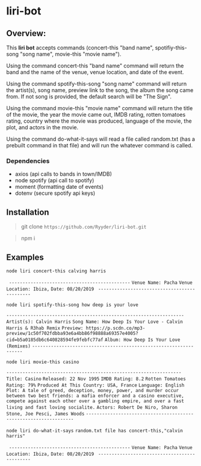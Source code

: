 # liri-bot

## Overview:

This **liri bot** accepts commands (concert-this "band name", spotifiy-this-song "song name", movie-this "movie name"). 

Using the command concert-this "band name" command will return the band and the name of the venue, venue location, and date of the event.

Using the command spotify-this-song "song name" command will return the artist(s), song name, preview link to the song, the album the song came from. If not song is provided, the default search will be "The Sign".

Using the command movie-this "movie name" command will return the title of the movie, the year the movie came out, IMDB rating, rotten tomatoes rating, country where the movie was produced, language of the movie, the plot, and actors in the movie.

Using the command do-what-it-says will read a file called random.txt (has a prebuilt command in that file) and will run the whatever command is called.

### Dependencies

- axios (api calls to bands in town/IMDB)
- node spotify (api call to spotify)
- moment (formatting date of events)
- dotenv (secure spotify api keys)

## Installation

> git clone `https://github.com/Ryyder/liri-bot.git`

> npm i

## Examples

 `node liri concert-this calving harris`

` ---------------------------------------------`
 `Venue Name: Pacha`
 `Venue Location: Ibiza,` 
`Date: 08/20/2019`
` ---------------------------------------------`


`node liri spotify-this-song how deep is your love`

`------------------------------------------------------------------`
`Artist(s): Calvin Harris`
`Song Name: How Deep Is Your Love - Calvin Harris & R3hab Remix`
`Preview: https://p.scdn.co/mp3-preview/1c50f702fdbba93e6a4bb86f98888a69357e4005?cid=b5a0185db6c640828594fe9febfc77af`
`Album: How Deep Is Your Love (Remixes)`
`------------------------------------------------------------------`


`node liri movie-this casino`

`-----------------------------------------------------------------`
`Title: Casino`
`Released: 22 Nov 1995`
`IMDB Rating: 8.2`
`Rotten Tomatoes Rating: 79%`
`Produced At This Country: USA, France`
`Language: English`
`Plot: A tale of greed, deception, money, power, and murder occur between two best friends: a mafia enforcer and a casino executive, compete against each other over a gambling empire, and over a fast living and fast loving socialite.`
`Actors: Robert De Niro, Sharon Stone, Joe Pesci, James Woods`
`-----------------------------------------------------------------`

`node liri do-what-it-says` `random.txt file has concert-this,"calvin harris"`

` ---------------------------------------------`
 `Venue Name: Pacha`
 `Venue Location: Ibiza,` 
`Date: 08/20/2019`
` ---------------------------------------------`

